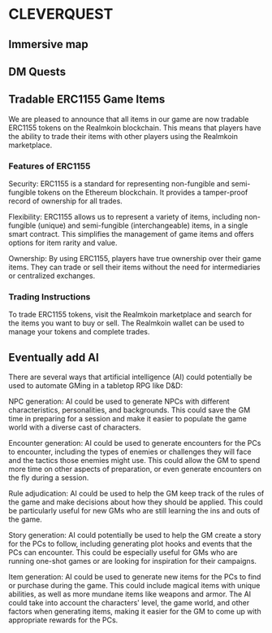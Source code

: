 # CLEVERQUEST

## Immersive map



## DM Quests

## Tradable ERC1155 Game Items
We are pleased to announce that all items in our game are now tradable ERC1155 tokens on the Realmkoin blockchain. This means that players have the ability to trade their items with other players using the Realmkoin marketplace.

### Features of ERC1155
Security: ERC1155 is a standard for representing non-fungible and semi-fungible tokens on the Ethereum blockchain. It provides a tamper-proof record of ownership for all trades.

Flexibility: ERC1155 allows us to represent a variety of items, including non-fungible (unique) and semi-fungible (interchangeable) items, in a single smart contract. This simplifies the management of game items and offers options for item rarity and value.

Ownership: By using ERC1155, players have true ownership over their game items. They can trade or sell their items without the need for intermediaries or centralized exchanges.

### Trading Instructions
To trade ERC1155 tokens, visit the Realmkoin marketplace and search for the items you want to buy or sell. The Realmkoin wallet can be used to manage your tokens and complete trades.





## Eventually add AI

There are several ways that artificial intelligence (AI) could potentially be used to automate GMing in a tabletop RPG like D&D:

NPC generation: AI could be used to generate NPCs with different characteristics, personalities, and backgrounds. This could save the GM time in preparing for a session and make it easier to populate the game world with a diverse cast of characters.

Encounter generation: AI could be used to generate encounters for the PCs to encounter, including the types of enemies or challenges they will face and the tactics those enemies might use. This could allow the GM to spend more time on other aspects of preparation, or even generate encounters on the fly during a session.

Rule adjudication: AI could be used to help the GM keep track of the rules of the game and make decisions about how they should be applied. This could be particularly useful for new GMs who are still learning the ins and outs of the game.

Story generation: AI could potentially be used to help the GM create a story for the PCs to follow, including generating plot hooks and events that the PCs can encounter. This could be especially useful for GMs who are running one-shot games or are looking for inspiration for their campaigns.

Item generation: AI could be used to generate new items for the PCs to find or purchase during the game. This could include magical items with unique abilities, as well as more mundane items like weapons and armor. The AI could take into account the characters' level, the game world, and other factors when generating items, making it easier for the GM to come up with appropriate rewards for the PCs.
